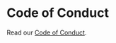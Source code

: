 # Code of Conduct

Read our [Code of Conduct](https://docs.theholocron.dev/reference/code-of-conduct/).
